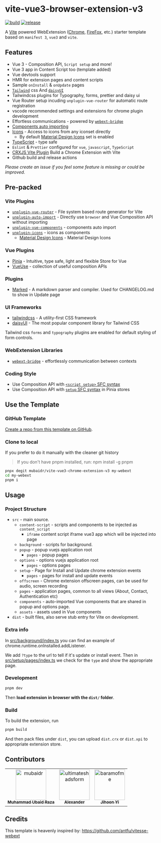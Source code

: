# vite-vue3-browser-extension-v3

[![build](https://github.com/mubaidr/vite-vue3-chrome-extension-v3/actions/workflows/build.yml/badge.svg)](https://github.com/mubaidr/vite-vue3-chrome-extension-v3/actions/workflows/build.yml) [![release](https://github.com/mubaidr/vite-vue3-chrome-extension-v3/actions/workflows/release.yml/badge.svg)](https://github.com/mubaidr/vite-vue3-chrome-extension-v3/actions/workflows/release.yml)

A [Vite](https://vitejs.dev/) powered WebExtension ([Chrome](https://developer.chrome.com/docs/extensions/reference/), [FireFox](https://addons.mozilla.org/en-US/developers/), etc.) starter template based on `manifest 3`, `vue3` and `vite`.

## Features

- Vue 3 - Composition API, `Script setup` and more!
- Vue 3 app in Content Script too (template added)
- Vue devtools support
- HMR for extension pages and content scripts
- Sample `onInstall` & `onUpdate` pages
- [`Tailwind`](https://tailwindcss.com/) css And [`daisyUI`](https://daisyui.com/)
- Tailwindcss plugins for Typography, forms, prettier and daisy ui
- Vue Router setup incuding `unplugin-vue-router` for automatic route registration
- vscode recommended settings and extensions for chrome plugin development
- Effortless communications - powered by [`webext-bridge`](https://github.com/zikaari/webext-bridge)
- [Components auto importing](./src/components)
- [Icons](./src/components) - Access to icons from any iconset directly
  - By default [Material Design Icons](https://materialdesignicons.com/cdn/1.6.50-dev/) set is enabled
- [TypeScript](https://www.typescriptlang.org/) - type safe
- `Eslint` & `Prettier` configured for `vue`, `javascript`, `TypeScript`
- [CRXJS Vite Plugin](https://crxjs.dev/vite-plugin) Build a Chrome Extension with Vite
- Github build and release actions

_Please create an issue if you feel some feature is missing or could be improved._

## Pre-packed

### Vite Plugins

- [`unplugin-vue-router`](https://github.com/posva/unplugin-vue-router) - File system based route generator for Vite
- [`unplugin-auto-import`](https://github.com/antfu/unplugin-auto-import) - Directly use `browser` and Vue Composition API without importing
- [`unplugin-vue-components`](https://github.com/antfu/vite-plugin-components) - components auto import
- [`unplugin-icons`](https://github.com/antfu/unplugin-icons) - icons as components
  - [Material Design Icons](https://icon-sets.iconify.design/mdi/) - Material Design Icons

### Vue Plugins

- [Pinia](https://pinia.vuejs.org/) - Intuitive, type safe, light and flexible Store for Vue
- [VueUse](https://github.com/antfu/vueuse) - collection of useful composition APIs

### Plugins

- [Marked](https://github.com/markedjs/marked) - A markdown parser and compiler. Used for CHANGELOG.md to show in Update page

### UI Frameworks

- [tailwindcss](https://tailwindcss.com) - A utility-first CSS framework
- [daisyUI](https://daisyui.com/) - The most popular component library for Tailwind CSS

Tailwind css `forms` and `typography` plugins are enabled for default styling of form controls.

### WebExtension Libraries

- [`webext-bridge`](https://github.com/zikaari/webext-bridge) - effortlessly communication between contexts

### Coding Style

- Use Composition API with [`<script setup>` SFC syntax](https://github.com/vuejs/rfcs/pull/227)
- Use Composition API with [`setup` SFC syntax](https://pinia.vuejs.org/cookbook/composables.html#Setup-Stores) in Pinia stores

## Use the Template

### GitHub Template

[Create a repo from this template on GitHub](https://github.com/mubaidr/vite-vue3-chrome-extension-v3/generate).

### Clone to local

If you prefer to do it manually with the cleaner git history

> If you don't have pnpm installed, run: npm install -g pnpm

```bash
pnpx degit mubaidr/vite-vue3-chrome-extension-v3 my-webext
cd my-webext
pnpm i
```

## Usage

### Project Structure

- `src` - main source.
  - `content-script` - scripts and components to be injected as `content_script`
    - `iframe` content script iframe vue3 app which will be injected into page
  - `background` - scripts for background.
  - `popup` - popup vuejs application root
    - `pages` - popup pages
  - `options` - options vuejs application root
    - `pages` - options pages
  - `setup` - Page for Install and Update chrome extension events
    - `pages` - pages for install and update events
  - `offscreen` - Chrome extension offscreen pages, can be used for audio, screen recording
  - `pages` - application pages, common to all views (About, Contact, Authentication etc)
  - `components` - auto-imported Vue components that are shared in popup and options page.
  - `assets` - assets used in Vue components
- `dist` - built files, also serve stub entry for Vite on development.

### Extra info

In [src/background/index.ts](./src/background/index.ts) you can find an example of chrome.runtime.onInstalled.addListener.

We add `?type` to the url to tell if it's update or install event. Then in [src/setup/pages/index.ts](./src/setup/pages/index.ts) we check for the `type` and show the appropriate page.

### Development

```bash
pnpm dev
```

Then **load extension in browser with the `dist/` folder**.

### Build

To build the extension, run

```bash
pnpm build
```

And then pack files under `dist`, you can upload `dist.crx` or `dist.xpi` to appropriate extension store.

## Contributors

<!-- readme: collaborators,contributors -start -->
<table>
<tr>
    <td align="center">
        <a href="https://github.com/mubaidr">
            <img src="https://avatars.githubusercontent.com/u/2222702?v=4" width="100;" alt="mubaidr"/>
            <br />
            <sub><b>Muhammad Ubaid Raza</b></sub>
        </a>
    </td>
    <td align="center">
        <a href="https://github.com/ultimateshadsform">
            <img src="https://avatars.githubusercontent.com/u/151234273?v=4" width="100;" alt="ultimateshadsform"/>
            <br />
            <sub><b>Alexander</b></sub>
        </a>
    </td>
    <td align="center">
        <a href="https://github.com/baramofme">
            <img src="https://avatars.githubusercontent.com/u/44565599?v=4" width="100;" alt="baramofme"/>
            <br />
            <sub><b>Jihoon Yi</b></sub>
        </a>
    </td></tr>
</table>
<!-- readme: collaborators,contributors -end -->

## Credits

This template is heavenly inspired by: https://github.com/antfu/vitesse-webext
